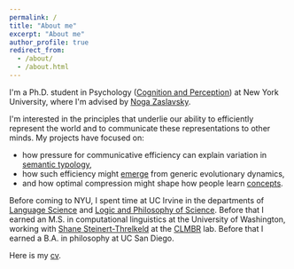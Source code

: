```yaml
---
permalink: /
title: "About me"
excerpt: "About me"
author_profile: true
redirect_from: 
  - /about/
  - /about.html
---
```


I'm a Ph.D. student in Psychology ([Cognition and Perception](https://as.nyu.edu/departments/psychology/graduate/phd-cognition-perception.html)) at New York University, where I'm advised by [Noga Zaslavsky](https://www.nogsky.com/).


I'm interested in the principles that underlie our ability to efficiently represent the world and to communicate these representations to other minds. My projects have focused on:
- how pressure for communicative efficiency can explain variation in [semantic typology](https://nathimel.github.io/publication/3_modals-effcomm-salt),
- how such efficiency might [emerge](https://nathimel.github.io/publication/1_ibsg) from generic evolutionary dynamics,
- and how optimal compression might shape how people learn [concepts](https://nathimel.github.io/publication/0_ocm).

Before coming to NYU, I spent time at UC Irvine in the departments of [Language Science](https://www.langsci.uci.edu/) and [Logic and Philosophy of Science](https://www.lps.uci.edu/). Before that I earned an M.S. in computational linguistics at the University of Washington, working with [Shane Steinert-Threlkeld](https://www.shane.st/) at the [CLMBR](https://clmbr.shane.st/) lab. Before that I earned a B.A. in philosophy at UC San Diego.

<!-- I study how various internal and external pressures shape our representations of the world, from the level of our vocabularies to that of scientific research programs. At the level of cognitive systems, I use evolutionary models to explain why our semantic categories are structured the way they are. At the level of scientific communities, I conduct large scale, data-driven analyses of publishing behavior. My research is broadly unified by the goal of understanding how people transfer and process information. -->

Here is my [cv](../files/nathaniel_imel_cv.pdf).
